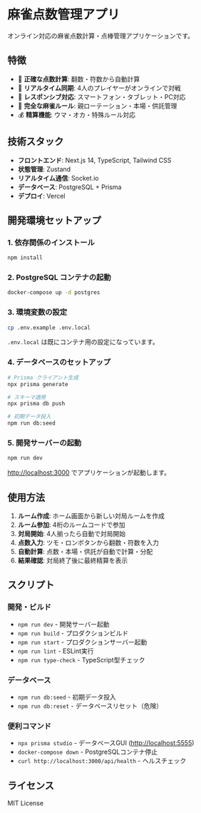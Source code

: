 # 麻雀点数管理アプリ

オンライン対応の麻雀点数計算・点棒管理アプリケーションです。

## 特徴

- 🎯 **正確な点数計算**: 翻数・符数から自動計算
- 🔄 **リアルタイム同期**: 4人のプレイヤーがオンラインで対戦
- 📱 **レスポンシブ対応**: スマートフォン・タブレット・PC対応
- 🎲 **完全な麻雀ルール**: 親ローテーション・本場・供託管理
- 💰 **精算機能**: ウマ・オカ・特殊ルール対応

## 技術スタック

- **フロントエンド**: Next.js 14, TypeScript, Tailwind CSS
- **状態管理**: Zustand
- **リアルタイム通信**: Socket.io
- **データベース**: PostgreSQL + Prisma
- **デプロイ**: Vercel

## 開発環境セットアップ

### 1. 依存関係のインストール

```bash
npm install
```

### 2. PostgreSQL コンテナの起動

```bash
docker-compose up -d postgres
```

### 3. 環境変数の設定

```bash
cp .env.example .env.local
```

`.env.local` は既にコンテナ用の設定になっています。

### 4. データベースのセットアップ

```bash
# Prisma クライアント生成
npx prisma generate

# スキーマ適用
npx prisma db push

# 初期データ投入
npm run db:seed
```

### 5. 開発サーバーの起動

```bash
npm run dev
```

<http://localhost:3000> でアプリケーションが起動します。

## 使用方法

1. **ルーム作成**: ホーム画面から新しい対局ルームを作成
2. **ルーム参加**: 4桁のルームコードで参加
3. **対局開始**: 4人揃ったら自動で対局開始
4. **点数入力**: ツモ・ロンボタンから翻数・符数を入力
5. **自動計算**: 点数・本場・供託が自動で計算・分配
6. **結果確認**: 対局終了後に最終精算を表示

## スクリプト

### 開発・ビルド

- `npm run dev` - 開発サーバー起動
- `npm run build` - プロダクションビルド
- `npm run start` - プロダクションサーバー起動
- `npm run lint` - ESLint実行
- `npm run type-check` - TypeScript型チェック

### データベース

- `npm run db:seed` - 初期データ投入
- `npm run db:reset` - データベースリセット（危険）

### 便利コマンド

- `npx prisma studio` - データベースGUI (<http://localhost:5555>)
- `docker-compose down` - PostgreSQLコンテナ停止
- `curl http://localhost:3000/api/health` - ヘルスチェック

## ライセンス

MIT License
